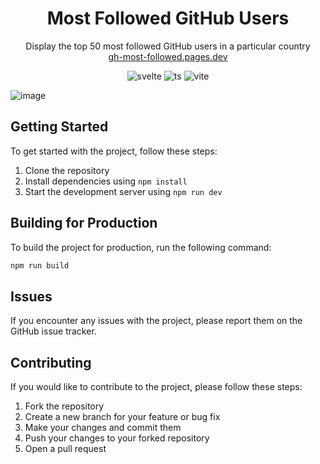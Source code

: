 <h1 align="center">Most Followed GitHub Users</h1>
<p align="center">
  Display the top 50 most followed GitHub users in a particular country
  <br />
  <a href="https://gh-most-followed.pages.dev">gh-most-followed.pages.dev</a>
</p>
<p align="center">
  <img src="https://t.ly/tTZA" alt="svelte" />
  <img src="https://t.ly/YIszu" alt="ts" />
  <img src="https://t.ly/E5cAr" alt="vite" />
</p>

![image](https://user-images.githubusercontent.com/36763164/230741220-5057221c-f1c0-4013-898b-1a4e9bb8e520.png)

## Getting Started

To get started with the project, follow these steps:

1. Clone the repository  
1. Install dependencies using `npm install`  
1. Start the development server using `npm run dev`

## Building for Production

To build the project for production, run the following command:

```bash
npm run build
```

## Issues

If you encounter any issues with the project, please report them on the GitHub issue tracker.

## Contributing

If you would like to contribute to the project, please follow these steps:

1. Fork the repository
2. Create a new branch for your feature or bug fix
3. Make your changes and commit them
4. Push your changes to your forked repository
5. Open a pull request
